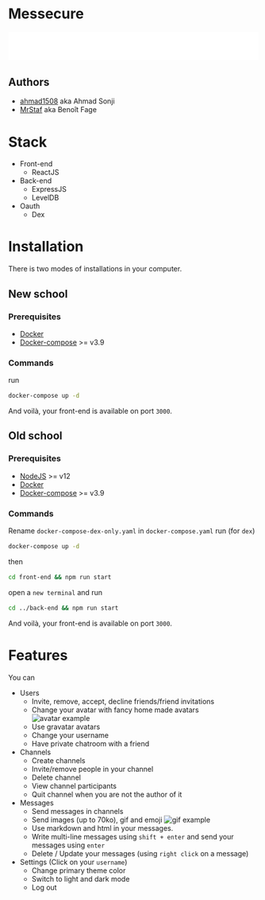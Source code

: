 # Messecure

<img src="./front-end/src/icons/logo-cropped.svg">

## Authors
- [ahmad1508](https://github.com/ahmad1508) aka Ahmad Sonji
- [MrStaf](https://github.com/MrStaf) aka Benoît Fage

# Stack
- Front-end
  - ReactJS
- Back-end
  - ExpressJS
  - LevelDB
- Oauth
  - Dex
# Installation
There is two modes of installations in your computer.   
## New school
### Prerequisites
- [Docker](https://www.docker.com/)
- [Docker-compose](https://docs.docker.com/compose/install/) >= v3.9
### Commands
run 
```bash
docker-compose up -d
```
And voilà, your front-end is available on port `3000`.
## Old school
### Prerequisites
- [NodeJS](https://nodejs.org/en/) >= v12
- [Docker](https://www.docker.com/)
- [Docker-compose](https://docs.docker.com/compose/install/) >= v3.9
### Commands
Rename `docker-compose-dex-only.yaml` in `docker-compose.yaml`
run (for `dex`)
```bash
docker-compose up -d
```
then
```bash
cd front-end && npm run start
```
open a `new terminal` and run
```bash
cd ../back-end && npm run start
```
And voilà, your front-end is available on port `3000`.
# Features
You can
- Users
  - Invite, remove, accept, decline friends/friend invitations
  - Change your avatar with fancy home made avatars ![avatar example](../assets/pp/Profilpic_mexican.png)
  - Use gravatar avatars
  - Change your username
  - Have private chatroom with a friend
- Channels
  - Create channels
  - Invite/remove people in your channel
  - Delete channel
  - View channel participants
  - Quit channel when you are not the author of it
- Messages
  - Send messages in channels
  - Send images (up to 70ko), gif and emoji ![gif example](https://media3.giphy.com/media/ue1GO5swPdORq/giphy.gif?cid=e1bb72ffyem6dfhan0yp6hb90aneavx4mv09wiwqwm82svml&rid=giphy.gif&ct=g)
  - Use markdown and html in your messages.
  - Write multi-line messages using `shift + enter` and send your messages using `enter`
  - Delete / Update your messages (using `right click` on a message)
- Settings (Click on your `username`)
  - Change primary theme color
  - Switch to light and dark mode
  - Log out